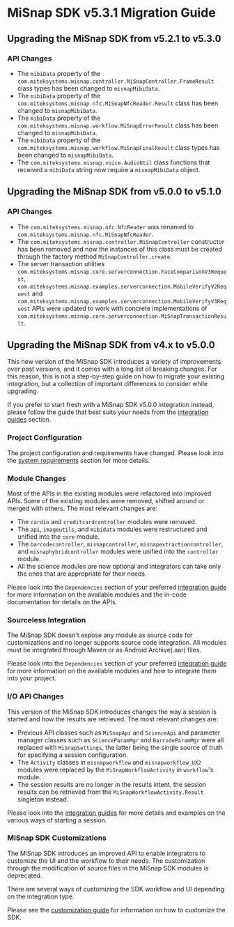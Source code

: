 # MiSnap SDK v5.3.1 Migration Guide

## Upgrading the MiSnap SDK from v5.2.1 to v5.3.0
### API Changes
* The `mibiData` property of the `com.miteksystems.misnap.controller.MiSnapController.FrameResult` class types has been changed to `misnapMibiData`.
* The `mibiData` property of the `com.miteksystems.misnap.nfc.MiSnapNfcReader.Result` class has been changed to `misnapMibiData`.
* The `mibiData` property of the `com.miteksystems.misnap.workflow.MiSnapErrorResult` class has been changed to `misnapMibiData`. 
* The `mibiData` property of the `com.miteksystems.misnap.workflow.MiSnapFinalResult` class types has been changed to `misnapMibiData`.  
* The `com.miteksystems.misnap.voice.AudioUtil` class functions that received a `mibiData` string now require a `misnapMibiData` object.

## Upgrading the MiSnap SDK from v5.0.0 to v5.1.0

### API Changes
* The `com.miteksystems.misnap.nfc.NfcReader` was renamed to `com.miteksystems.misnap.nfc.MiSnapNfcReader`. 
* The `com.miteksystems.misnap.controller.MiSnapController` constructor has been removed and now the instances of this class must be created through the factory method `MiSnapController.create`.
* The server transaction utilities `com.miteksystems.misnap.core.serverconnection.FaceComparisonV3Request`, `com.miteksystems.misnap.examples.serverconnection.MobileVerifyV2Request` and `com.miteksystems.misnap.examples.serverconnection.MobileVerifyV3Request` APIs were updated to work with concrete implementations of `com.miteksystems.misnap.core.serverconnection.MiSnapTransactionResult`.

## Upgrading the MiSnap SDK from v4.x to v5.0.0
This new version of the MiSnap SDK introduces a variety of improvements over past versions, and it comes with a long list of breaking changes. For this reason, this is not a step-by-step guide on how to migrate your existing integration, but a collection of important differences to consider while upgrading.

If you prefer to start fresh with a MiSnap SDK v5.0.0 integration instead, please follow the guide that best suits your needs from the [integration guides](activity_integration_guide.md) section.

### Project Configuration
The project configuration and requirements have changed. Please look into the [system requirements](../README.md#system-requirements) section for more details.

### Module Changes
Most of the APIs in the existing modules were refactored into improved APIs. Some of the existing modules were removed, shifted around or merged with others. The most relevant changes are:
* The `cardio` and `creditcardcontroller` modules were removed.
* The `api`, `imageutils`, and `mibidata` modules were restructured and unified into the `core` module.
* The `barcodecontroller`, `misnapcontroller`, `misnapextractioncontroller`, and `misnaphybridcontroller` modules were unified into the `controller` module.
* All the science modules are now optional and integrators can take only the ones that are appropriate for their needs.

Please look into the `Dependencies` section of your preferred [integration guide](activity_integration_guide.md) for more information on the available modules and the in-code documentation for details on the APIs.

### Sourceless Integration
The MiSnap SDK doesn't expose any module as source code for customizations and no longer supports source code integration. All modules must be integrated through Maven or as Android Archive(.aar) files.

Please look into the `Dependencies` section of your preferred [integration guide](activity_integration_guide.md) for more information on the available modules and how to integrate them into your project.

### I/O API Changes
This version of the MiSnap SDK introduces changes the way a session is started and how the results are retrieved. The most relevant changes are:
* Previous API classes such as `MiSnapApi` and `ScienceApi` and parameter manager classes such as `ScienceParamMgr` and `BarcodeParamMgr` were all replaced with `MiSnapSettings`, the latter being the single source of truth for specifying a session configuration.
* The `Activity` classes in `misnapworkflow` and `misnapworkflow_UX2` modules were replaced by the `MiSnapWorkflowActivity` in `workflow`'s module.
* The session results are no longer in the results intent, the session results can be retrieved from the `MiSnapWorkflowActivity.Result` singleton instead.

Please look into the [integration guides](activity_integration_guide.md) for more details and examples on the various ways of starting a session.

### MiSnap SDK Customizations
The MiSnap SDK introduces an improved API to enable integrators to customize the UI and the workflow to their needs. The customization through the modification of source files in the MiSnap SDK modules is deprecated.

There are several ways of customizing the SDK workflow and UI depending on the integration type.

Please see the [customization guide](./customization_guide.md) for information on how to customize the SDK.
